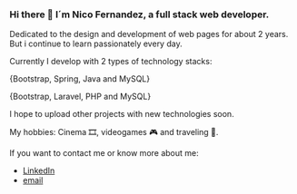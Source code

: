 ### Hi there 👋 I´m Nico Fernandez, a full stack web developer.

Dedicated to the design and development of web pages for about 2 years. But i continue to learn passionately every day.

Currently I develop with 2 types of technology stacks:

 {Bootstrap, Spring, Java and MySQL}

 {Bootstrap, Laravel, PHP and MySQL}

I hope to upload other projects with new technologies soon.

My hobbies: Cinema 🎞, videogames 🎮 and traveling 🛫.

If you want to contact me or know more about me:

- [LinkedIn](https://www.linkedin.com/in/nicolas-fernandez-politino-844618230/)
- [email](nicofernandez2013.nf@gmail.com)
<!--
**NicoFernandez1988/NicoFernandez1988** is a ✨ _special_ ✨ repository because its `README.md` (this file) appears on your GitHub profile.

Here are some ideas to get you started:

- 🔭 I’m currently working on ...
- 🌱 I’m currently learning ...
- 👯 I’m looking to collaborate on ...
- 🤔 I’m looking for help with ...
- 💬 Ask me about ...
- 📫 How to reach me: ...
- 😄 Pronouns: ...
- ⚡ Fun fact: ...
-->
